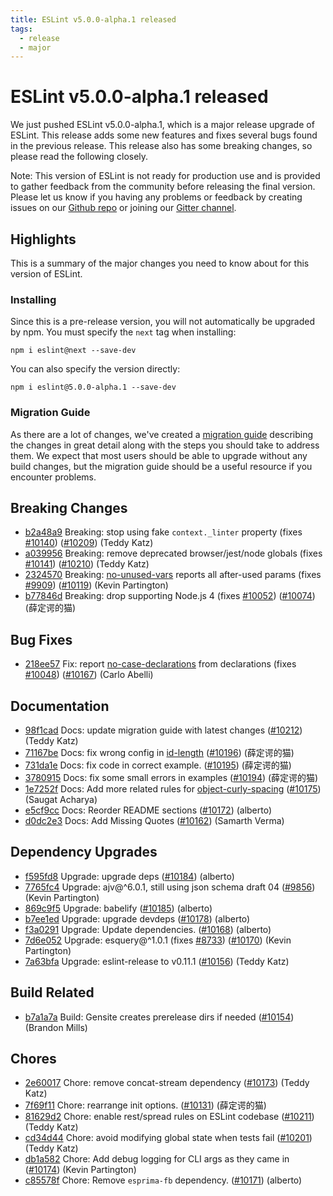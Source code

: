```yaml
---
title: ESLint v5.0.0-alpha.1 released
tags:
  - release
  - major
---
```

# ESLint v5.0.0-alpha.1 released

We just pushed ESLint v5.0.0-alpha.1, which is a major release upgrade of ESLint. This release adds some new features and fixes several bugs found in the previous release. This release also has some breaking changes, so please read the following closely.


Note: This version of ESLint is not ready for production use and is provided to gather feedback from the community before releasing the final version. Please let us know if you having any problems or feedback by creating issues on our [Github repo](https://github.com/eslint/eslint) or joining our [Gitter channel](https://gitter.im/eslint/eslint).

## Highlights

This is a summary of the major changes you need to know about for this version of ESLint.

### Installing

Since this is a pre-release version, you will not automatically be upgraded by npm. You must specify the `next` tag when installing:

```
npm i eslint@next --save-dev
```

You can also specify the version directly:

```
npm i eslint@5.0.0-alpha.1 --save-dev
```

### Migration Guide

As there are a lot of changes, we've created a [migration guide](/docs/5.0.0/user-guide/migrating-to-5.0.0) describing the changes in great detail along with the steps you should take to address them. We expect that most users should be able to upgrade without any build changes, but the migration guide should be a useful resource if you encounter problems.

## Breaking Changes


* [b2a48a9](https://github.com/eslint/eslint/commit/b2a48a9) Breaking: stop using fake `context._linter` property (fixes [#10140](https://github.com/eslint/eslint/issues/10140)) ([#10209](https://github.com/eslint/eslint/issues/10209)) (Teddy Katz)
* [a039956](https://github.com/eslint/eslint/commit/a039956) Breaking: remove deprecated browser/jest/node globals (fixes [#10141](https://github.com/eslint/eslint/issues/10141)) ([#10210](https://github.com/eslint/eslint/issues/10210)) (Teddy Katz)
* [2324570](https://github.com/eslint/eslint/commit/2324570) Breaking: [no-unused-vars](/docs/rules/no-unused-vars) reports all after-used params (fixes [#9909](https://github.com/eslint/eslint/issues/9909)) ([#10119](https://github.com/eslint/eslint/issues/10119)) (Kevin Partington)
* [b77846d](https://github.com/eslint/eslint/commit/b77846d) Breaking: drop supporting Node.js 4 (fixes [#10052](https://github.com/eslint/eslint/issues/10052)) ([#10074](https://github.com/eslint/eslint/issues/10074)) (薛定谔的猫)








## Bug Fixes


* [218ee57](https://github.com/eslint/eslint/commit/218ee57) Fix: report [no-case-declarations](/docs/rules/no-case-declarations) from declarations (fixes [#10048](https://github.com/eslint/eslint/issues/10048)) ([#10167](https://github.com/eslint/eslint/issues/10167)) (Carlo Abelli)




## Documentation


* [98f1cad](https://github.com/eslint/eslint/commit/98f1cad) Docs: update migration guide with latest changes ([#10212](https://github.com/eslint/eslint/issues/10212)) (Teddy Katz)
* [71167be](https://github.com/eslint/eslint/commit/71167be) Docs: fix wrong config in [id-length](/docs/rules/id-length) ([#10196](https://github.com/eslint/eslint/issues/10196)) (薛定谔的猫)
* [731da1e](https://github.com/eslint/eslint/commit/731da1e) Docs: fix code in correct example. ([#10195](https://github.com/eslint/eslint/issues/10195)) (薛定谔的猫)
* [3780915](https://github.com/eslint/eslint/commit/3780915) Docs: fix some small errors in examples ([#10194](https://github.com/eslint/eslint/issues/10194)) (薛定谔的猫)
* [1e7252f](https://github.com/eslint/eslint/commit/1e7252f) Docs: Add more related rules for [object-curly-spacing](/docs/rules/object-curly-spacing) ([#10175](https://github.com/eslint/eslint/issues/10175)) (Saugat Acharya)
* [e5cf9cc](https://github.com/eslint/eslint/commit/e5cf9cc) Docs: Reorder README sections ([#10172](https://github.com/eslint/eslint/issues/10172)) (alberto)
* [d0dc2e3](https://github.com/eslint/eslint/commit/d0dc2e3) Docs: Add Missing Quotes ([#10162](https://github.com/eslint/eslint/issues/10162)) (Samarth Verma)




## Dependency Upgrades


* [f595fd8](https://github.com/eslint/eslint/commit/f595fd8) Upgrade: upgrade deps ([#10184](https://github.com/eslint/eslint/issues/10184)) (alberto)
* [7765fc4](https://github.com/eslint/eslint/commit/7765fc4) Upgrade: ajv@^6.0.1, still using json schema draft 04 ([#9856](https://github.com/eslint/eslint/issues/9856)) (Kevin Partington)
* [869c9f5](https://github.com/eslint/eslint/commit/869c9f5) Upgrade: babelify ([#10185](https://github.com/eslint/eslint/issues/10185)) (alberto)
* [b7ee1ed](https://github.com/eslint/eslint/commit/b7ee1ed) Upgrade: upgrade devdeps ([#10178](https://github.com/eslint/eslint/issues/10178)) (alberto)
* [f3a0291](https://github.com/eslint/eslint/commit/f3a0291) Upgrade: Update dependencies. ([#10168](https://github.com/eslint/eslint/issues/10168)) (alberto)
* [7d6e052](https://github.com/eslint/eslint/commit/7d6e052) Upgrade: esquery@^1.0.1 (fixes [#8733](https://github.com/eslint/eslint/issues/8733)) ([#10170](https://github.com/eslint/eslint/issues/10170)) (Kevin Partington)
* [7a63bfa](https://github.com/eslint/eslint/commit/7a63bfa) Upgrade: eslint-release to v0.11.1 ([#10156](https://github.com/eslint/eslint/issues/10156)) (Teddy Katz)




## Build Related


* [b7a1a7a](https://github.com/eslint/eslint/commit/b7a1a7a) Build: Gensite creates prerelease dirs if needed ([#10154](https://github.com/eslint/eslint/issues/10154)) (Brandon Mills)




## Chores


* [2e60017](https://github.com/eslint/eslint/commit/2e60017) Chore: remove concat-stream dependency ([#10173](https://github.com/eslint/eslint/issues/10173)) (Teddy Katz)
* [7f69f11](https://github.com/eslint/eslint/commit/7f69f11) Chore:  rearrange init options. ([#10131](https://github.com/eslint/eslint/issues/10131)) (薛定谔的猫)
* [81629d2](https://github.com/eslint/eslint/commit/81629d2) Chore: enable rest/spread rules on ESLint codebase ([#10211](https://github.com/eslint/eslint/issues/10211)) (Teddy Katz)
* [cd34d44](https://github.com/eslint/eslint/commit/cd34d44) Chore: avoid modifying global state when tests fail ([#10201](https://github.com/eslint/eslint/issues/10201)) (Teddy Katz)
* [db1a582](https://github.com/eslint/eslint/commit/db1a582) Chore: Add debug logging for CLI args as they came in ([#10174](https://github.com/eslint/eslint/issues/10174)) (Kevin Partington)
* [c85578f](https://github.com/eslint/eslint/commit/c85578f) Chore: Remove `esprima-fb` dependency. ([#10171](https://github.com/eslint/eslint/issues/10171)) (alberto)
